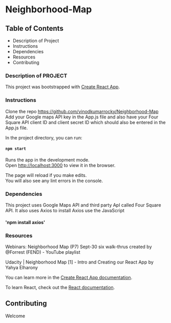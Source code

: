 # Neighborhood-Map

## Table of Contents

+ Description of Project
+ Instructions
+ Dependencies
+ Resources
+ Contributing

### Description of PROJECT
This project was bootstrapped with [Create React App](https://github.com/facebook/create-react-app).

### Instructions
Clone the repo https://github.com/vinodkumarrocky/Neighborhood-Map
Add your Google maps API key in the App.js file and also have your Four Square API client ID and client secret ID which should also be entered in the App.js file.

In the project directory, you can run:

#### `npm start`

Runs the app in the development mode.<br>
Open [http://localhost:3000](http://localhost:3000) to view it in the browser.

The page will reload if you make edits.<br>
You will also see any lint errors in the console.

### Dependencies
This project uses Google Maps API and third party ApI called Four Square API. It also uses Axios to install Axios use the JavaScript
#### 'npm install axios'

### Resources

Webinars: Neighborhood Map (P7) Sept-30 six walk-thrus created by @Forrest (FEND) - YouTube playlist

Udacity | Neighborhood Map [1] - Intro and Creating our React App by Yahya Elharony

You can learn more in the [Create React App documentation](https://facebook.github.io/create-react-app/docs/getting-started).

To learn React, check out the [React documentation](https://reactjs.org/).

## Contributing

Welcome
